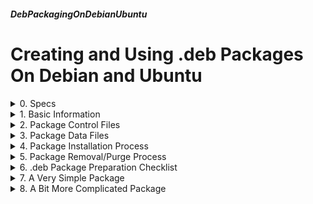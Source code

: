 ##### DebPackagingOnDebianUbuntu 
# Creating and Using .deb Packages On Debian and Ubuntu

<details markdown='1'>
<summary>
0. Specs
</summary>

---
### 0.0. Abstract
This tutorial deals with creating a .deb package. A .deb package is a  compressed collection of files for installing a software. Mainly used by  Debian GNU/Linux and Ubuntu. 

As Debian or Ubuntu users, we normally use apt command to install programs (or services), but in the background .deb files are used.

Our aim is to create and use a .deb package. Creating a new Debian package is another thing, actually a superset of this operation. It is a subject of another possible tutorial.

This tutorial is a simple one, it does not cover every detail. Its aim is to help you create a simple package.

### 0.1. Configuration
**Workstation:** Debian 12 or Ubuntu 24.04 LTS

**Test Servers:** Ubuntu 24.04 LTS, Ubuntu 22.04 LTS, Ubuntu 20.04 LTS, Debian 12, Debian 11, Debian 10, Debian 12

### 0.2. Sources
[www.debian.org](https://www.debian.org/doc/debian-policy/)  
[www.debian.org](https://www.debian.org/doc/manuals/maint-guide/dother.en.html)  
[tldp.org](https://tldp.org/HOWTO/html_single/Debian-Binary-Package-Building-HOWTO/)  
[github.com](https://github.com/rsm-gh/build-deb/blob/master/DEBIAN_BASICS.md)  


<br>
</details>

<details markdown='1'>
<summary>
1. Basic Information
</summary>

---
### 1.1. Package Types:
.deb packages may be source or binary packages. As their names imply,  they contain source or executable binaries (or scripts). 

As Debian Policy Manual states; A Debian source package contains the  source material used to construct one or more binary packages. 

At this tutorial, we are going to concentrate on binary packages.
 
### 1.2. Package Structure
A .deb package has the following naming format and contains 3 files.

packagename_version-revision_architecture.deb  
apache2_2.4.52-1debian4.4_amd64.deb

#### 1.2.1. debian-binary
.deb package version information. Mostly just contains 2.0.

#### 1.2.2. data.tar.zst
An archive of compressed files in directories. When the .deb file is installed, the files will be copied to the directories where they are.  The extension may be a different one if another compression type is used.

#### 1.2.3. control.tar.zst
An archive of compressed files. The extension may be a different one if  another compression type is used. The most used files are:

**control:** Metadata for the package, like package name, version, etc.

**conffiles:** A list of configuration files. These files are not overwritten when the package is upgraded. 

**preinst:** Scripts to run before unpacking the package, like stopping the services before upgrading.

**postinst:** Scripts to run after unpacking the package, like starting the  installed services.

**prerm:** Scripts to run before removing the package, like stopping the  services.

**postrm:** Scripts to run after removing the package, like removing created files.

### 1.3. .deb Package Manipulation
.deb packages can be installed with apt command too. 

install a package:

```
sudo apt install ./<package>
sudo apt install ./test.deb
```

remove a package:

```
sudo apt remove <appname>
sudo apt remove test
```

purge a package:

```
sudo apt purge <appname>
sudo apt purge test
```

<br>
</details>

<details markdown='1'>
<summary>
2. Package Control Files
</summary>

---
Control files exist in control.tar.zst archive. Some of the files are  listed in 1.2.3. A (nearly) full list is below with brief descriptions,  though some important ones have detailed descriptions.

### 2.1. control
This file contains the values that package managers use. It has fields  and values for the fields.

Most of the fields have single line values, but some may have multi line  values.

When entering multi line fields, the lines other than the first one must  start with a space or a tab.

The fields of a binary package are:
 
**Package:** Mandatory field. Name of the package. Can contain alphanumeric  characters and *,- and . (period). Ex: openssh-server

**Source:** Source package name. Ex: openssh

**Version:** Mandatory field. Version number. Format is: epoch:upstream_ver-debian_ver. Epoch can be omitted. Ex: 1:8.9p1-3

**Section:** Recommended field. Software category. For a Debian package,  there are many software categories like admin, database, httpd, java, etc. 

**Priority:** Recommended field. Could be one of the followings:  

- **required:** Necessary for the proper functioning of the system. 
- **important:** Packages that are expected to be in every Linux system.
- **standard**: Packages that are installed by default. Standard packages must not conflict with each other.
- **optional:** All others. Most of the packages fall into this category. Optional packages may conflict with each other.

**Architecture:** Mandatory field. Architecture that the package is prepared for. Examples: amd64, arm64, i386, powerpc, sparc, all

**Essential:** If set to yes, the package management software would refuse to remove this package. Normally you should set it as no, or skip this  field.

**Depends:** The packages that this package depends absolutely. This package # is not configured unless all the depended packages are configured. 

**Pre-Depends:** Not advised to use. Like Depends, but depended package should be configured before unpacking the package.

**Recommends:** Declares a strong but not absolute dependancy.

**Suggests:** Declares that this package would be more useful with the  listed packages.

**Enhances:** Opposite of Suggests. Declares that listed packages would be  more useful with this package.

**Breaks:** This package breaks the listed packages. They must be  unconfigured before this package can be installed.

**Conflicts:** Similar but stronger than Breaks. They must be unpacked before this package can be installed.

**Installed-Size:** An estimate of the total amount of disk space required to install the package.

**Maintainer:** Mandatory field. Name and email of the maintainer. Ex: Exforge <exforge@x386.org>

**Description:** Mandatory field. Description of the package. The first line is the short description, the others are the long version. 

**Homepage:** The url of the website of the package.

**Built-Using:** The list of packages that this package depended at build  time, but no more.

Also there might be some user defined fields. Ubuntu adds a field named 
**Original Maintainer** to keep Debian Maintainers info while giving theirs.

Contents of Ubuntu 22.04 LTS' apache2 package control file:

```
Package: apache2
Version: 2.4.52-1ubuntu4.4
Architecture: amd64
Maintainer: Ubuntu Developers <ubuntu-devel-discuss@lists.ubuntu.com>
Installed-Size: 533
Pre-Depends: init-system-helpers (>= 1.54~)
Depends: apache2-bin (= 2.4.52-1ubuntu4.4), apache2-data (= 2.4.52-1ubuntu4.4), apache2-utils (= 2.4.52-1ubuntu4.4), lsb-base, mime-support, perl:any, procps
Recommends: ssl-cert
Suggests: apache2-doc, apache2-suexec-pristine | apache2-suexec-custom, www-browser, ufw
Conflicts: apache2.2-bin, apache2.2-common
Replaces: apache2.2-bin, apache2.2-common
Provides: httpd, httpd-cgi
Section: httpd
Priority: optional
Homepage: https://httpd.apache.org/
Description: Apache HTTP Server
 The Apache HTTP Server Project's goal is to build a secure, efficient and
 extensible HTTP server as standards-compliant open source software. The
 result has long been the number one web server on the Internet.
 .
 Installing this package results in a full installation, including the
 configuration files, init scripts and support scripts.
Original-Maintainer: Debian Apache Maintainers <debian-apache@lists.debian.org>
```

Contents of Ubuntu 22.04 LTS' openssh package control file:

```
Package: openssh-server
Source: openssh
Version: 1:8.9p1-3
Architecture: amd64
Maintainer: Ubuntu Developers <ubuntu-devel-discuss@lists.ubuntu.com>
Original-Maintainer: Debian OpenSSH Maintainers <debian-ssh@lists.debian.org>
Installed-Size: 1501
Pre-Depends: init-system-helpers (>= 1.54~)
Depends: adduser (>= 3.9), dpkg (>= 1.9.0), libpam-modules (>= 0.72-9), libpam-runtime (>= 0.76-14), lsb-base (>= 4.1+Debian3), openssh-client (= 1:8.9p1-3), openssh-sftp-server, procps, ucf (>= 0.28), debconf (>= 0.5) | debconf-2.0, libaudit1 (>= 1:2.2.1), libc6 (>= 2.34), libcom-err2 (>= 1.43.9), libcrypt1 (>= 1:4.1.0), libgssapi-krb5-2 (>= 1.17), libkrb5-3 (>= 1.13~alpha1+dfsg), libpam0g (>= 0.99.7.1), libselinux1 (>= 3.1~), libssl3 (>= 3.0.1), libsystemd0, libwrap0 (>= 7.6-4~), zlib1g (>= 1:1.1.4)
Recommends: default-logind | logind | libpam-systemd, ncurses-term, xauth, ssh-import-id
Suggests: molly-guard, monkeysphere, ssh-askpass, ufw
Conflicts: sftp, ssh-socks, ssh2
Replaces: openssh-client (<< 1:7.9p1-8), ssh, ssh-krb5
Provides: ssh-server
Section: net
Priority: optional
Multi-Arch: foreign
Homepage: http://www.openssh.com/
Description: secure shell (SSH) server, for secure access from remote machines
 This is the portable version of OpenSSH, a free implementation of
 the Secure Shell protocol as specified by the IETF secsh working
 group.
 .
 Ssh (Secure Shell) is a program for logging into a remote machine
 and for executing commands on a remote machine.
 It provides secure encrypted communications between two untrusted
 hosts over an insecure network. X11 connections and arbitrary TCP/IP
 ports can also be forwarded over the secure channel.
 It can be used to provide applications with a secure communication
 channel.
 .
 This package provides the sshd server.
 .
 In some countries it may be illegal to use any encryption at all
 without a special permit.
 .
 sshd replaces the insecure rshd program, which is obsolete for most
 purposes.
```

### 2.2. conffiles
This file contains the list of configuration files of the package. The  files listed here will be considered as conf files. If the user has  changed any of the conf files listed here, she/he will be warned by the  system.

Contents of Ubuntu 22.04 LTS' openssh package conffiles file:
```
/etc/default/ssh
/etc/init.d/ssh
/etc/pam.d/sshd
/etc/ssh/moduli
/etc/ufw/applications.d/openssh-server
```
 
### 2.3. preinst
This is the script (or program, but script is recommended) to run before  unpacking the package. 

The script can be called in the following ways:

- **new-preinst install:** Before the package is installed.
- **new-preinst install old-version new-version:** Before a removed package  is upgraded.
- **new-preinst upgrade old-version new-version:** Before the package is  upgraded.
- **old-preinst abort-upgrade new-version:** If postrm fails during upgrade or fails on failed upgrade.

This script must be idempotent, that is there mustn't be any problems if it runs more than 1 time. 

This script must start with #! 

Also this script must return 0 for success and nonzero for error conditions.

An excerpt from Ubuntu 22.04 LTS' apache2 package preinst file:

```
case "$1" in
    upgrade|install)
	if dpkg --compare-versions "$2" lt-nl "2.4.23-3~" ; then
		list_fixup_conffiles | replace_broken_conffiles
	fi
    ;;
    abort-upgrade)
		list_fixup_conffiles | revert_broken_conffiles
    ;;
    *)
	echo "preinst called with unknown argument \`$1'" >&2
	exit 1
    ;;
esac
```

### 2.4. postinst
This is the script (or program, but script is recommended) to run after  unpacking the package. 

The script can be called in the following ways:

- **postinst configure old-version:** After the package was installed.
- **old-postinst abort-upgrade new-version:** If prerm fails during upgrade or fails on failed-upgrade.
- **old-postinst abort-remove:** If prerm fails during remove.
- **postinst abort-deconfigure in-favour new-package new-version [ removing old-package old-version ]:** If prerm fails during deconfigure in-favour of a package.
- **postinst abort-remove:** If prerm fails during remove in-favour for replacement due to conflict.

This script must be idempotent, that is there mustn't be any problems if it runs more than 1 time. 

This script must start with #! 

Also this script must return 0 for success and nonzero for error conditions.
 
Two excerpts from Ubuntu 22.04 LTS' apache2 package postinst file:

```
is_fresh_install()
{
	if [ -z "$2" ] ; then
		return 0
	fi
	return 1
}
```

```
case "$1" in
	configure)
		enable_default_mpm $@
		install_default_files $@
		enable_default_modules $@
		enable_default_conf $@
		install_default_site $@
		execute_deferred_actions
	;;
	abort-upgrade)
	;;
	abort-remove|abort-deconfigure)
	;;
	*)
		echo "postinst called with unknown argument \`$1'" >&2
		exit 1
	;;
esac
```

### 2.5. prerm
This is the script (or program, but script is recommended) to run before  removing the package. 

The script can be called in the following ways:

- **prerm remove:** Before the package is removed.
- **old-prerm upgrade new-version:** Before an upgrade.
- **new-prerm failed-upgrade old-version new-version:** If the above upgrade fails.
- **prerm deconfigure in-favour new-package new-version:** Before package is deconfigured while dependency is replaced due to conflict.
- **prerm remove in-favour new-package new-version:** Before the package is replaced due to conflict.

This script must be idempotent, that is there mustn't be any problems if it runs more than 1 time. 

This script must start with #! 

Also this script must return 0 for success and nonzero for error  conditions.

Contents of Ubuntu 22.04 LTS' mariadb-server package prerm file:

```
#!/bin/sh
set -e
# Modified dh_systemd_start snippet that's not added automatically
if [ -d /run/systemd/system ]; then
	deb-systemd-invoke stop mariadb.service >/dev/null
# Modified dh_installinit snippet to only run with sysvinit
elif [ -x "/etc/init.d/mariadb" ]; then
	invoke-rc.d mariadb stop || exit $?
fi
```

### 2.6. postrm
This is the script (or program, but script is recommended) to run after  removing the package. 

The script can be called in the following ways:

- **postrm remove:** After the package was removed.
- **postrm purge:** After the package was purged.
- **old-postrm upgrade new-version:** After the package was upgraded.
- **new-postrm failed-upgrade old-version new-version:** If the above upgrade  call fails.
- **postrm disappear overwriter-package overwriter-version:** After all of the package files have been replaced.
- **new-postrm abort-install:** If preinst fails during install.
- **new-postrm abort-install old-version new-version:** If preinst fails  during install for an upgrade of a removed package.
- **new-postrm abort-upgrade old-version new-version:** If preinst fails during upgrade.

This script must be idempotent, that is there mustn't be any problems if it runs more than 1 time. 

This script must start with #! 

Also this script must return 0 for success and nonzero for error  conditions.

An excerpt of Ubuntu 22.04 LTS' openssh-server package postrm file:

```
if [ "$1" = "remove" ]; then
	if [ -x "/usr/bin/deb-systemd-helper" ]; then
		deb-systemd-helper mask 'ssh.service' >/dev/null || true
	fi
fi
if [ "$1" = "purge" ]; then
	if [ -x "/usr/bin/deb-systemd-helper" ]; then
		deb-systemd-helper purge 'ssh.service' >/dev/null || true
		deb-systemd-helper unmask 'ssh.service' >/dev/null || true
	fi
fi
```

### 2.7. config
**config** is an additional script that runs before preinst, before any  predependencies are satisfied. This script can be used for any information that should be prompted to the user.

Contents of Ubuntu 22.04 LTS' mariadb-server package prerm file:

```
#!/bin/bash
set -e
. /usr/share/debconf/confmodule
if [ -n "$DEBIAN_SCRIPT_DEBUG" ]; then set -v -x; DEBIAN_SCRIPT_TRACE=1; fi
${DEBIAN_SCRIPT_TRACE:+ echo "#42#DEBUG# RUNNING $0 $*" 1>&2 }
# Beware that there are two ypwhich one of them needs the 2>/dev/null!
if test -n "`which ypwhich 2>/dev/null`"  &&  ypwhich >/dev/null 2>&1; then
  db_input high mariadb-server-10.6/nis_warning || true
  db_go
fi
```

### 2.8. templates
This file contains templates for user prompting. 

An excerpt from Ubuntu 22.04 LTS' openssh-server package templates file:

```
Template: openssh-server/password-authentication
Type: boolean
Default: true
Description: Allow password authentication?
 By default, the SSH server will allow authenticating using a password.
 You may want to change this if all users on this system authenticate using
 a stronger authentication method, such as public keys.
```

### 2.9. md5sums
This file contains md5 hashes of files of the package.

Content Ubuntu 22.04 LTS' openssh-server package md5sums file:

```
8ec138e332aa1fbc3f081c17e81b62f9  lib/systemd/system/rescue-ssh.target
3841c38ccbff81c6bcab65bfd307c41c  lib/systemd/system/ssh.service
3f25171928b9546beb6a67bf51694eb3  lib/systemd/system/ssh.socket
bc5513f9fb433034b2986886e1af71df  lib/systemd/system/ssh@.service
4b50d38888a7c2093ea4928dca327287  usr/lib/openssh/ssh-session-cleanup
d9f4348145691919611bc60c3212d4a8  usr/sbin/sshd
f410eed89eecfb2bcf29440141a49d4f  usr/share/apport/package-hooks/openssh-server.py
77862d01cdeb1232790155687382fdad  usr/share/doc/openssh-client/examples/ssh-session...
b3cce9472de613cc6cb967aa63a7e28f  usr/share/man/man5/moduli.5.gz
d6f0d424d86f689708da000cfd8b9c0c  usr/share/man/man5/sshd_config.5.gz
ac7abad4e73226affab0c56e47cf8b68  usr/share/man/man8/sshd.8.gz
30e0fe758429c57d35a5e71dbd8dd2f8  usr/share/openssh/sshd_config
cb02155c6c0d5678ef2e827ebb983a3d  usr/share/openssh/sshd_config.md5sum
```

### 2.10. triggers
A package declares its relationship to some triggers by including a  triggers file.

There are the following trigger directives:

- **interest <trigger>:** The package is interested in the trigger.
- **interest-await <trigger>:** Puts the triggering package in awaited state.
- **interest-noawait <trigger>:** Does not put the triggering package in awaited state.
- **activate <trigger>:** Any change in this package activates the trigger
- **activate-await <trigger>:** Only puts the package in awaited state.
- **activate-noawait <trigger>:** Never puts the package in awaited state.

Contents of Ubuntu 22.04 LTS' mariadb-server package triggers file:

```
interest-noawait /etc/mysql
interest-noawait /etc/systemd/system/mariadb.service.d
```

### 2.11. symbols and shlibs
These files contain information about used shared libraries.

<https://man7.org/linux/man-pages/man5/deb-symbols.5.html>  
<https://man7.org/linux/man-pages/man5/deb-shlibs.5.html>

Contents of Ubuntu 22.04 LTS' slapd package shlibs file:

```
libslapi-2.5 0 libslapi-2.5-0
```

<br>
</details>

<details markdown='1'>
<summary>
3. Package Data Files
</summary>

---
### 3.1. Basics
Data files exist in data.tar.zst archive. The archive contains the files  in their corresponding directories. Every file in this archive is unpacked to its corresponding directory.
 
Files in Ubuntu 22.04 LTS' openssh-server package:

```
├── etc
│   ├── default
│   │   └── ssh
│   ├── init.d
│   │   └── ssh
│   ├── pam.d
│   │   └── sshd
│   ├── ssh
│   │   ├── moduli
│   │   └── sshd_config.d
│   └── ufw
│       └── applications.d
│           └── openssh-server
├── lib
│   └── systemd
│       └── system
│           ├── rescue-ssh.target
│           ├── ssh.service
│           ├── ssh@.service
│           └── ssh.socket
└── usr
    ├── lib
    │   └── openssh
    │       └── ssh-session-cleanup
    ├── sbin
    │   └── sshd
    └── share
        ├── apport
        │   └── package-hooks
        │       └── openssh-server.py
        ├── doc
        │   ├── openssh-client
        │   │   └── examples
        │   │       └── ssh-session-cleanup.service
        │   └── openssh-server -> openssh-client
        ├── man
        │   ├── man5
        │   │   ├── authorized_keys.5.gz -> ../man8/sshd.8.gz
        │   │   ├── moduli.5.gz
        │   │   └── sshd_config.5.gz
        │   └── man8
        │       └── sshd.8.gz
        └── openssh
            ├── sshd_config
            └── sshd_config.md5sum
```

### 3.2. File Locations
Data files consists binaries, static files, dynamic files, configurations, etc. 

Every file must be placed on an appropriate place. Some examples:

- Architecture-independent, application-specific files --> /usr/share
- User specific configuration files --> ~/.packagename. File or directory.
- Configuration files --> /etc/packagename
- Systemd unit files --> /lib/systemd/system
- Log files --> /var/log/packagename
- Cron jobs --> Regarding the time period, one of the following:
   - /etc/cron.hourly 
   - /etc/cron.daily 
   - /etc/cron.weekly 
   - /etc/cron.monthly
   - If the time period is different: /etc/cron.d

<br>
</details>

<details markdown='1'>
<summary>
4. Package Installation Process
</summary>

---
```
  If there is a previous version of the package:
    Call for the old package: "old-prerm upgrade new-version"
    If return status is not 0:
      Call for the current package: "new-prerm failed-upgrade old-version new-version"
      If return status is not 0:
        Call for the old package: "old-postinst abort-upgrade new-version"
          If return status is 0:
            Upgrade unsuccessfull, old version works
            Exit
          Else:
            Upgrade unsuccessfull, old version is broken too
            Exit
  If there are conflicting and/or broken packages
    For each of these packages run:
      # Unconfigure them
      deconfigured's-prerm deconfigure in-favour package-being-installed version
      If return status is not 0:
        deconfigured's-postinst abort-deconfigure in-favour \
            package-being-installed-but-failed version
      # Remove them
      conflictor's-prerm remove in-favour package new-version
      If return status is not 0:
        conflictor's-postinst abort-remove in-favour package new-version
      If there are any packages that depend of the conflicting or broken packages
        For each of these packages run:
          # Unconfigure them
          deconfigured's-prerm deconfigure in-favour package-being-installed \
              version removing conflicting-package version
          If return status is not 0:
            deconfigured's-postinst abort-deconfigure in-favour \
               package-being-installed-but-failed version \
               removing conflicting-package version
      # Prepare to remove conflicting packages
      conflictor's-prerm remove in-favour package new-version
      If return status is not 0:
        conflictor's-postinst abort-remove in-favour package new-version

  # Run the preinst of the new package
  If the package is being upgraded:
    new-preinst upgrade old-version new-version
    If return status is not 0:
      new-postrm abort-upgrade old-version new-version
        If return status is 0:
          Upgrade unsuccessfull, old version works
          Exit
        Else:
          Upgrade unsuccessfull, old version is broken too
          Exit
  Else if the package is new but there are old conf files:
    new-preinst install old-version new-version
    If return status is not 0:
      new-postrm abort-install old-version new-version
      Install unsuccessfull
      Exit
  Else:    # New install with no conf files
    new-preinst install
    If return status is not 0:
      new-postrm abort-install
      Install unsuccessfull
      Exit
  Unpack all the files
  # A package cannot write another package's file unless Replaces is used

  If the package is being upgraded:
    old-postrm upgrade new-version
    If return condition is not 0:
      new-postrm failed-upgrade old-version new-version
      If return condition is 0:
        Upgrade failed, old version works
        Exit
      Else
        # Upgrade failed, try to cover up
        old-preinst abort-upgrade new-version
        If return condition is 0:
          new-postrm abort-upgrade old-version new-version
          If return condition is 0:
            old-postinst abort-upgrade new-version
            Upgrade failed, old version works
            Exit
          Else:
            Upgrade failed, old version broken
            Exit
        Else:
          Upgrade failed, old version broken
          Exit
  Files in old version but not in new version removed
  New file list replaces the old one
  New scripts replaces the old ones
  For each package, whose files are overwritten and not required for dependencies:
    # Remove them
    disappearer's-postrm disappear overwriter overwriter-version
    Remove package scripts
    Update their status as "Not-Installed"
  If Any files of the new package is also listed in the other packages:
    Remove them
  Remove temporary and backup files made during installation
  Set the status of the package as "Unpacked"
  If there were conflicting packages:
    Remove them
```

<br>
</details>

<details markdown='1'>
<summary>
5. Package Removal/Purge Process
</summary>

---
```
  prerm remove
  If return status is not 0:
    If failure is due to conflict:
      conflictor's-postinst abort-remove in-favour package new-version
    Else: 
      postinst abort-remove
    If return status is 0:
      Remove aborted, package is still installed
      Exit
    Else:
      Remove aborted, package is broken
      Exit
  Remove package files (except conffiles)    
  Remove all scripts except postrm
  If Purge
    Remove conffiles and temporary and backup files made during process
    postrm purge
    Remove package's file list    
```

<br>
</details>

<details markdown='1'>
<summary>
6. .deb Package Preparation Checklist
</summary>

---
### 6.1. Create File and Folder Structure for the Package
A minimal set would include the following:

```
ProgramName-Version/
ProgramName-Version/DEBIAN
ProgramName-Version/DEBIAN/control
ProgramName-Version/usr/
ProgramName-Version/usr/bin/
ProgramName-Version/usr/bin/ProgramName
```

You may also need the following files/folder:

```
ProgramName-Version/DEBIAN/control
ProgramName-Version/DEBIAN/preinst
ProgramName-Version/DEBIAN/postinst
ProgramName-Version/DEBIAN/prerm
ProgramName-Version/DEBIAN/postrm
ProgramName-Version/etc/
ProgramName-Version/etc/ProgramName.conf
ProgramName-Version/etc/ProgramName/
ProgramName-Version/usr/share/applications/ProgramName.desktop
ProgramName-Version/usr/share/ProgramName/ProgramFiles
```

### 6.2. Copy Files
You need to copy program executable, control file, script files and  other files to their appropriate locations. 

- /usr/share/ProgramName/ is used if you have more than 1 files for the  program. 
- You can use /etc or /etc/ProgramName folders if you have 1 or more  configuration files respectively. 
- You can use /usr/share/applications/ folder for creating desktop  launchers.

### 6.3. Preparing and Building The Package
When all files are ready, you have to set permissions of the executable  files

```
chmod a+x ProgramName-Version/..
```

And build the package:

```
dpkg-deb -Z xz --build --root-owner-group ProgramName-Version
```
 
The resulting .deb file is your package.

<br>
</details>

<details markdown='1'>
<summary>
7. A Very Simple Package
</summary>

---
Now, we are going to create a very simple package, namely "distro". Our  package is a python script which displays the Unix distro name and the version information.

The package will only have the executable script and the control file. No configuration file or maintenance scripts are needed.

### 7.1. Create Folder Structure
We are going to create a packages folder at our home folder. All the  packages will reside on this folder with their own folders.

```
mkdir ~/packages
```

Remember a package has this format for its name:   
packagename_version-revision_architecture.deb

```
mkdir ~/packages/distro_1.0.0-1_all
```

/usr/bin folder to put the executable

```
mkdir -p ~/packages/distro_1.0.0-1_all/usr/bin
```

DEBIAN folder for control file

```
mkdir ~/packages/distro_1.0.0-1_all/DEBIAN
```

### 7.2. Executable File
Copy, or in our case, fill the executable file:

```
nano ~/packages/distro_1.0.0-1_all/usr/bin/distro
```

Fill as below:

```
#!/usr/bin/env python3
def distro_version():
    d = {}
    try:
        with open("/etc/os-release") as f:
            for line in f:
                line = line.replace('"', '')
                line = line.replace('\n', '')
                if line == "":
                    continue
                (key, val) = line.split("=")
                d[(key)] = val
        distro = d["NAME"]
        version = d["VERSION_ID"]
    except:
        distro = "Other"
        version = "Other"
    return distro, version
distro, version = distro_version()
print(distro, version)
```

make it executable

```
chmod +x ~/packages/distro_1.0.0-1_all/usr/bin/distro
```

### 7.3. control File
Copy, or in our case, fill the control file:

```
nano ~/packages/distro_1.0.0-1_all/DEBIAN/control
```

Fill as below:

```
Package: distro
Version: 1.0.0-1
Architecture: all
Maintainer: Exforge <exforge@x386.org>
Depends: python3
Homepage: https://github.com/enatsek/
Description: Prints Linux Distribution and Name
  A python script to print linux distro and version of the distro. I do not know what 
  it does on other OSs.
```

### 7.4. Build the package
```
cd ~/packages
dpkg-deb -Z xz --build --root-owner-group distro_1.0.0-1_all 
```

Your package distro_1.0.0-1_all.deb is in your ~/packages folder.

**A note:** dpkg-deb normally use zst compression, but we override it with -Z xz flag for xz compression. Because, the packages made in Ubuntu 22.04 with zst compression does not work on Debian distributions.

<br>
</details>

<details markdown='1'>
<summary>
8. A Bit More Complicated Package
</summary>

---
Our next package is named as **watchbox* and is a bit more complicated.

It is a python script too, but it is aimed to run as a service.

Our package must install it as a systemd service, enable and start it  after the installation. Also the service must be stopped before removing  or upgrading the package. 

As control files, beside the control file we will have conffiles,  postinst, and prerm.

As data files, we will have the script itself, configuration file, and  the service unit file.

### 8.0. About Watchbox
Watchbox is a service demonstration program, which allow periodic checks  for network connectivity for hosts, web pages, files, or services.

It has an application named watchbox, configuration file named  watchbox.conf, and a systemd service unit file named watchbox.service.

For more details, please see:

<https://github.com/enatsek/watchbox>

### 8.1. Copy Watchbox Files to a Temporary Place
Get watchbox files from github

```
wget https://raw.githubusercontent.com/enatsek/watchbox/main/watchbox \
     -P /tmp
wget https://raw.githubusercontent.com/enatsek/watchbox/main/watchbox.conf \
     -P /tmp
wget https://raw.githubusercontent.com/enatsek/watchbox/main/watchbox.service \
     -P /tmp
```

### 8.2. Folder Structure
Again we will use the folder ~/packages

```
~/packages/
~/packages/watchbox_0.9-1_all/
~/packages/watchbox_0.9-1_all/DEBIAN/
~/packages/watchbox_0.9-1_all/DEBIAN/control
~/packages/watchbox_0.9-1_all/DEBIAN/conffiles
~/packages/watchbox_0.9-1_all/DEBIAN/postinst
~/packages/watchbox_0.9-1_all/DEBIAN/prerm
~/packages/watchbox_0.9-1_all/etc/
~/packages/watchbox_0.9-1_all/etc/watchbox.conf
~/packages/watchbox_0.9-1_all/lib/
~/packages/watchbox_0.9-1_all/lib/systemd/
~/packages/watchbox_0.9-1_all/lib/systemd/system/
~/packages/watchbox_0.9-1_all/lib/systemd/system/watchbox.service
~/packages/watchbox_0.9-1_all/usr/
~/packages/watchbox_0.9-1_all/usr/bin/
~/packages/watchbox_0.9-1_all/usr/bin/watchbox
```

### 8.3. Create Folder Structure
```
mkdir -p ~/packages/watchbox_0.9-1_all/DEBIAN/
mkdir -p ~/packages/watchbox_0.9-1_all/etc
mkdir -p ~/packages/watchbox_0.9-1_all/lib/systemd/system/
mkdir -p ~/packages/watchbox_0.9-1_all/usr/bin/
```

### 8.4. Copy Watchbox Files to Their Places
```
cp /tmp/watchbox.conf ~/packages/watchbox_0.9-1_all/etc/
cp /tmp/watchbox.service ~/packages/watchbox_0.9-1_all/lib/systemd/system/
cp /tmp/watchbox -p ~/packages/watchbox_0.9-1_all/usr/bin/
```

Make it executable too:

```
chmod +x ~/packages/watchbox_0.9-1_all/usr/bin/watchbox
```

### 8.5. Create Control Files and Maintenance Scripts
control file (package metadata)

```
nano ~/packages/watchbox_0.9-1_all/DEBIAN/control
```

Fill as below

```
Package: watchbox
Version: 0.9-1
Architecture: amd64
Maintainer: Exforge <exforge@x386.org>
Homepage: https://github.com/enatsek/watchbox/
Depends: python3, python3-systemd
Description: Automated Service Checking Tool
  WatchBox (AKA watchbox) is planned to be a Systemd service for starting at the power-up and making periodic checks.
  Currently it has 6 types of checks:
  - IPPing: Checks if an IP address or hostname can be pinged
  - IPPort: Checks if an IP address or hostname can be connected through a TCP Port
  - Webpage: Checks if a webpage exists
  - WebpageContent: Checks if a webpage has a content
  - LocalPath: Checks if a path exists
  - LocalService: Checks if a systemd service is active
  Check status results can be collected to systemd journal, text file, and/or sqlite db file.
  Configuration file watchbox.conf is expected to be in /etc directory. It is well documented inside.
  Disclaimer: This program is far from being optimized, so it is not adviced to use it on production environments.
```

conffiles (Configuration files, stay after remove, removed at purge)

```
nano ~/packages/watchbox_0.9-1_all/DEBIAN/conffiles
```

Fill as below

```
/etc/watchbox.conf
```

postinst (script to run after installing)

```
nano ~/packages/watchbox_0.9-1_all/DEBIAN/postinst
```

Fill as below (Enables and runs watchbox service)

```
systemctl enable watchbox
systemctl start watchbox
```

Make it executable

```
chmod +x ~/packages/watchbox_0.9-1_all/DEBIAN/postinst
```

prerm (script to run before removing and upgrading)

```
nano ~/packages/watchbox_0.9-1_all/DEBIAN/prerm
```

Fill as below (Stops watchbox service)

```
systemctl stop watchbox
```

Make it executable

```
chmod +x ~/packages/watchbox_0.9-1_all/DEBIAN/prerm
```

### 8.6. Build the Package
```
cd ~/packages
dpkg-deb -Z xz --build --root-owner-group watchbox_0.9-1_all 
```

Your package watchbox_0.9-1_all.deb is in your ~/packages folder.

</details>

